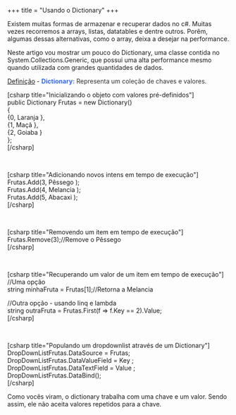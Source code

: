 +++
title = "Usando o Dictionary"
+++

<p>Existem muitas formas de armazenar e recuperar dados no c#. Muitas vezes recorremos a arrays, listas, datatables e dentre outros. Porêm, algumas dessas alternativas, como o array, deixa a desejar na performance.</p>
<p>Neste artigo vou mostrar um pouco do Dictionary, uma classe contida no System.Collections.Generic, que possui uma alta performance mesmo quando utilizada com grandes quantidades de dados.</p>
<p><span style="text-decoration: underline;">Definição</span> - <span style="color: #3366ff;"><span style="color: #3366ff;"><span style="color: #3366ff;"><strong>Dictionary:</strong></span> <span style="color: #333333;">Representa um coleção de chaves e valores.</span></span></span></p>
<p><span style="color: #3366ff;"><span style="color: #3366ff;"><span style="color: #333333;"><!--more--></span></span></span></p>
<p>[csharp title="Inicializando o objeto com valores pré-definidos"]<br />
public Dictionary Frutas = new Dictionary()<br />
    {<br />
        {0,  Laranja  },<br />
        {1,  Maçã  },<br />
        {2,  Goiaba  }<br />
    };<br />
[/csharp]</p>
<p>&nbsp;</p>
<p>[csharp title="Adicionando novos intens em tempo de execução"]<br />
        Frutas.Add(3,  Pêssego );<br />
        Frutas.Add(4,  Melancia );<br />
        Frutas.Add(5,  Abacaxi );<br />
[/csharp]</p>
<p>&nbsp;</p>
<p>[csharp title="Removendo um item em tempo de execução"]<br />
        Frutas.Remove(3);//Remove o Pêssego<br />
[/csharp]</p>
<p>&nbsp;</p>
<p>[csharp title="Recuperando um valor de um item em tempo de execução"]<br />
        //Uma opção<br />
        string minhaFruta = Frutas[1];//Retorna a Melancia</p>
<p>        //Outra opção - usando linq e lambda<br />
        string outraFruta = Frutas.First(f =&gt; f.Key == 2).Value;<br />
[/csharp]</p>
<p>&nbsp;</p>
<p>[csharp title="Populando um dropdownlist através de um Dictionary"]<br />
        DropDownListFrutas.DataSource = Frutas;<br />
        DropDownListFrutas.DataValueField =  Key ;<br />
        DropDownListFrutas.DataTextField =  Value ;<br />
        DropDownListFrutas.DataBind();<br />
[/csharp]</p>
<p>Como vocês viram, o dictionary trabalha com uma chave e um valor. Sendo assim, ele não aceita valores repetidos para a chave.</p>
